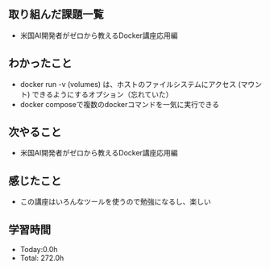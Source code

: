 ## 取り組んだ課題一覧
- 米国AI開発者がゼロから教えるDocker講座応用編
## わかったこと
- docker run -v (volumes) は、ホストのファイルシステムにアクセス (マウント) できるようにするオプション（忘れていた）
- docker composeで複数のdockerコマンドを一気に実行できる
## 次やること
- 米国AI開発者がゼロから教えるDocker講座応用編
## 感じたこと
- この講座はいろんなツールを使うので勉強になるし、楽しい
## 学習時間
- Today:0.0h
- Total: 272.0h
